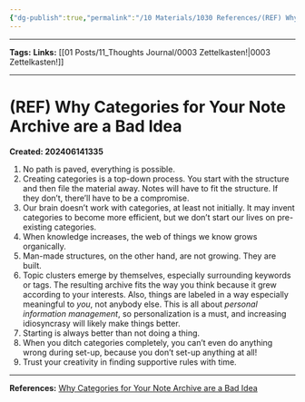 ```yaml
---
{"dg-publish":true,"permalink":"/10 Materials/1030 References/(REF) Why Categories for Your Note Archive are a Bad Idea/"}
---
```


___
**Tags:**
**Links:** [[01 Posts/11_Thoughts Journal/0003 Zettelkasten!\|0003 Zettelkasten!]]
___
# (REF) Why Categories for Your Note Archive are a Bad Idea
**Created: 202406141335**

1. No path is paved, everything is possible.
2. Creating categories is a top-down process. You start with the structure and then file the material away. Notes will have to fit the structure. If they don’t, there’ll have to be a compromise.
3. Our brain doesn’t work with categories, at least not initially. It may invent categories to become more efficient, but we don’t start our lives on pre-existing categories.
4. When knowledge increases, the web of things we know grows organically.
5. Man-made structures, on the other hand, are not growing. They are built.
6. Topic clusters emerge by themselves, especially surrounding keywords or tags. The resulting archive fits the way you think because it grew according to your interests. Also, things are labeled in a way especially meaningful to _you_, not anybody else. This is all about _personal information management_, so personalization is a must, and increasing idiosyncrasy will likely make things better.
7. Starting is always better than not doing a thing.
8. When you ditch categories completely, you can’t even do anything wrong during set-up, because you don’t set-up anything at all!
9. Trust your creativity in finding supportive rules with time.

___
**References:** [Why Categories for Your Note Archive are a Bad Idea](https://zettelkasten.de/posts/no-categories/)